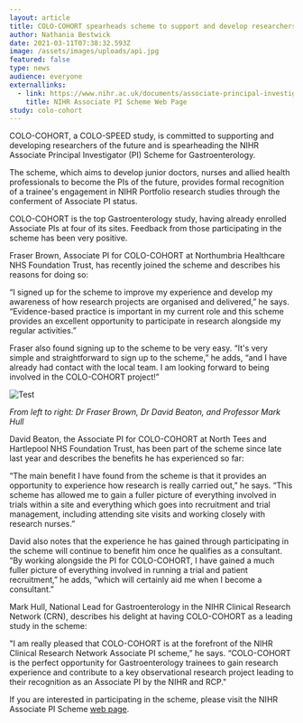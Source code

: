 ```yaml
---
layout: article
title: COLO-COHORT spearheads scheme to support and develop researchers
author: Nathania Bestwick
date: 2021-03-11T07:38:32.593Z
image: /assets/images/uploads/api.jpg
featured: false
type: news
audience: everyone
externallinks:
  - link: https://www.nihr.ac.uk/documents/associate-principal-investigator-pi-scheme/25040
    title: NIHR Associate PI Scheme Web Page
study: colo-cohort
---
```

COLO-COHORT, a COLO-SPEED study, is committed to supporting and developing researchers of the future and is spearheading the NIHR Associate Principal Investigator (PI) Scheme for Gastroenterology. 

The scheme, which aims to develop junior doctors, nurses and allied health professionals to become the PIs of the future, provides formal recognition of a trainee's engagement in NIHR Portfolio research studies through the conferment of Associate PI status. 

COLO-COHORT is the top Gastroenterology study, having already enrolled Associate PIs at four of its sites. Feedback from those participating in the scheme has been very positive. 

Fraser Brown, Associate PI for COLO-COHORT at Northumbria Healthcare NHS Foundation Trust, has recently joined the scheme and describes his reasons for doing so:

“I signed up for the scheme to improve my experience and develop my awareness of how research projects are organised and delivered,” he says. “Evidence-based practice is important in my current role and this scheme provides an excellent opportunity to participate in research alongside my regular activities.”

Fraser also found signing up to the scheme to be very easy. “It's very simple and straightforward to sign up to the scheme,” he adds, “and I have already had contact with the local team. I am looking forward to being involved in the COLO-COHORT project!”

![Test](/assets/images/uploads/api-collage.jpg)

*From left to right: Dr Fraser Brown, Dr David Beaton, and Professor Mark Hull*

David Beaton, the Associate PI for COLO-COHORT at North Tees and Hartlepool NHS Foundation Trust, has been part of the scheme since late last year and describes the benefits he has experienced so far:

“The main benefit I have found from the scheme is that it provides an opportunity to experience how research is really carried out,” he says. “This scheme has allowed me to gain a fuller picture of everything involved in trials within a site and everything which goes into recruitment and trial management, including attending site visits and working closely with research nurses.”

David also notes that the experience he has gained through participating in the scheme will continue to benefit him once he qualifies as a consultant. “By working alongside the PI for COLO-COHORT, I have gained a much fuller picture of everything involved in running a trial and patient recruitment,” he adds, “which will certainly aid me when I become a consultant.”

Mark Hull, National Lead for Gastroenterology in the NIHR Clinical Research Network (CRN), describes his delight at having COLO-COHORT as a leading study in the scheme:

"I am really pleased that COLO-COHORT is at the forefront of the NIHR Clinical Research Network Associate PI scheme,” he says. “COLO-COHORT is the perfect opportunity for Gastroenterology trainees to gain research experience and contribute to a key observational research project leading to their recognition as an Associate PI by the NIHR and RCP."

If you are interested in participating in the scheme, please visit the NIHR Associate PI Scheme [web page](https://www.nihr.ac.uk/documents/associate-principal-investigator-pi-scheme/25040).